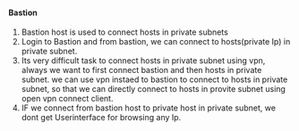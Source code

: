 #### Bastion 
1. Bastion host is used to connect hosts in private subnets
2. Login to Bastion  and from bastion, we can connect to hosts(private Ip) in private subnet.
3. Its very difficult task to connect hosts in private subnet using vpn, always we want to first connect bastion and then hosts in private subnet. we can use vpn instaed to bastion to connect to hosts in private subnet, so that we can directly connect to hosts in provite subnet using open vpn connect client.
4. IF we connect from bastion host to private host in private subnet, we dont get Userinterface for browsing any Ip.